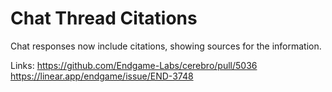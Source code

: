 # Chat Thread Citations

Chat responses now include citations, showing sources for the information.

Links:
https://github.com/Endgame-Labs/cerebro/pull/5036
https://linear.app/endgame/issue/END-3748
